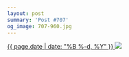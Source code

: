 ```yaml
---
layout: post
summary: 'Post #707'
og_image: 707-960.jpg
---
```


<p>
 <time>
  <a href="/707">
   {{ page.date | date: "%B %-d, %Y" }}
  </a>
 </time>
 <a href="/707">
  <img data-taken="9/30/2017" sizes="(min-width: 700px) 50vw, calc(100vw - 2rem)" src="{{ site.assets_url }}/707-480.jpg" srcset="{{ site.assets_url }}/707-240.jpg 240w, {{ site.assets_url }}/707-480.jpg 480w, {{ site.assets_url }}/707-720.jpg 720w, {{ site.assets_url }}/707-960.jpg 960w"/>
 </a>
</p>
